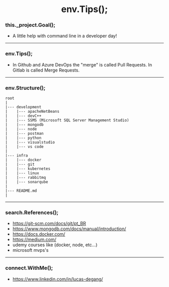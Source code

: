 <h1 align="center">env.Tips();</h1>

### **this._project.Goal();**
- A little help with command line in a developer day!
---
### **env.Tips();**
- In Github and Azure DevOps the "merge" is called Pull Requests. In Gitlab is called Merge Requests.
---
### **env.Structure();**
    root
    |
    |--- development
    |    |--- apacheNetBeans
    |    |--- devC++
    |    |--- SSMS (Microsoft SQL Server Management Studio)
    |    |--- mongodb
    |    |--- node
    |    |--- postman
    |    |--- python
    |    |--- visualstudio
    |    |--- vs code
    |
    |--- infra
    |    |--- docker
    |    |--- git
    |    |--- kubernetes
    |    |--- linux
    |    |--- rabbitmq
    |    |--- sonarqube
    |
    |--- README.md
    |
---
### **search.References();**
- https://git-scm.com/docs/git/pt_BR
- https://www.mongodb.com/docs/manual/introduction/
- https://docs.docker.com/
- https://medium.com/
- udemy courses like (docker, node, etc...)
- microsoft mvps's
---
### **connect.WithMe();**
- https://www.linkedin.com/in/lucas-degang/